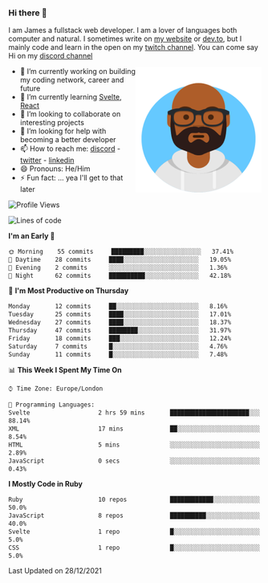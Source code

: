 ### Hi there 👋

I am James a fullstack web developer. I am a lover of languages both computer and natural. I sometimes write on [my website](https://jdhall.dev) or [dev.to](https://dev.to/zefur), but I mainly code and learn in the open on my [twitch channel](https://www.twitch.com/jozuhito). You can come say Hi on my [discord channel](https://discord.gg/sWEHvsBw)



<img align="right" height="250" width="250"  src="/assets/avataaars.png" />

  

- 🔭 I’m currently working on building my coding network, career and future
- 🌱 I’m currently learning [Svelte](https://svelte.dev), [React](https://reactjs.org)
- 👯 I’m looking to collaborate on interesting projects
- 🤔 I’m looking for help with becoming a better developer
- 📫 How to reach me: [discord](https://discord.gg/sWEHvsBw)
                      - [twitter](twitter.com/zefur)
                      - [linkedin](https://linkedin.com/in/j-d-hall)
- 😄 Pronouns: He/Him
- ⚡ Fun fact: ... yea I'll get to that later

 
<!-- BLOG-POST-LIST:START -->

<!-- BLOG-POST-LIST:END -->

<!--START_SECTION:waka-->
![Profile Views](http://img.shields.io/badge/Profile%20Views-0-blue)

![Lines of code](https://img.shields.io/badge/From%20Hello%20World%20I%27ve%20Written-77%20Thousand%20lines%20of%20code-blue)

**I'm an Early 🐤** 

```text
🌞 Morning    55 commits     █████████░░░░░░░░░░░░░░░░   37.41% 
🌆 Daytime    28 commits     ████░░░░░░░░░░░░░░░░░░░░░   19.05% 
🌃 Evening    2 commits      ░░░░░░░░░░░░░░░░░░░░░░░░░   1.36% 
🌙 Night      62 commits     ██████████░░░░░░░░░░░░░░░   42.18%

```
📅 **I'm Most Productive on Thursday** 

```text
Monday       12 commits     ██░░░░░░░░░░░░░░░░░░░░░░░   8.16% 
Tuesday      25 commits     ████░░░░░░░░░░░░░░░░░░░░░   17.01% 
Wednesday    27 commits     ████░░░░░░░░░░░░░░░░░░░░░   18.37% 
Thursday     47 commits     ████████░░░░░░░░░░░░░░░░░   31.97% 
Friday       18 commits     ███░░░░░░░░░░░░░░░░░░░░░░   12.24% 
Saturday     7 commits      █░░░░░░░░░░░░░░░░░░░░░░░░   4.76% 
Sunday       11 commits     █░░░░░░░░░░░░░░░░░░░░░░░░   7.48%

```


📊 **This Week I Spent My Time On** 

```text
⌚︎ Time Zone: Europe/London

💬 Programming Languages: 
Svelte                   2 hrs 59 mins       ██████████████████████░░░   88.14% 
XML                      17 mins             ██░░░░░░░░░░░░░░░░░░░░░░░   8.54% 
HTML                     5 mins              ░░░░░░░░░░░░░░░░░░░░░░░░░   2.89% 
JavaScript               0 secs              ░░░░░░░░░░░░░░░░░░░░░░░░░   0.43%

```

**I Mostly Code in Ruby** 

```text
Ruby                     10 repos            ████████████░░░░░░░░░░░░░   50.0% 
JavaScript               8 repos             ██████████░░░░░░░░░░░░░░░   40.0% 
Svelte                   1 repo              █░░░░░░░░░░░░░░░░░░░░░░░░   5.0% 
CSS                      1 repo              █░░░░░░░░░░░░░░░░░░░░░░░░   5.0%

```



 Last Updated on 28/12/2021
<!--END_SECTION:waka-->
